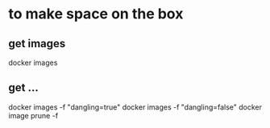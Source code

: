 # to make space on the box

## get images
docker images

## get ...

docker images -f "dangling=true"
docker images -f "dangling=false"
docker image prune -f
